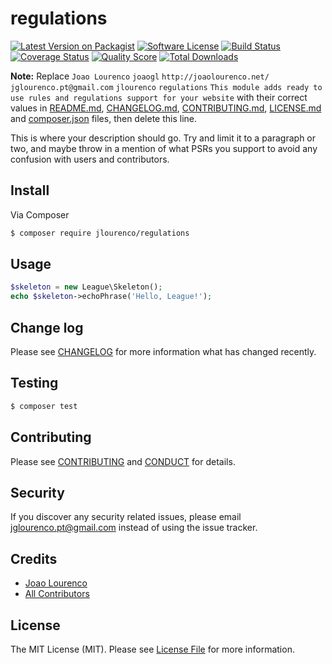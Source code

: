 # regulations

[![Latest Version on Packagist][ico-version]][link-packagist]
[![Software License][ico-license]](LICENSE.md)
[![Build Status][ico-travis]][link-travis]
[![Coverage Status][ico-scrutinizer]][link-scrutinizer]
[![Quality Score][ico-code-quality]][link-code-quality]
[![Total Downloads][ico-downloads]][link-downloads]

**Note:** Replace ```Joao Lourenco``` ```joaogl``` ```http://joaolourenco.net/``` ```jglourenco.pt@gmail.com``` ```jlourenco``` ```regulations``` ```This module adds ready to use rules and regulations support for your website``` with their correct values in [README.md](README.md), [CHANGELOG.md](CHANGELOG.md), [CONTRIBUTING.md](CONTRIBUTING.md), [LICENSE.md](LICENSE.md) and [composer.json](composer.json) files, then delete this line.

This is where your description should go. Try and limit it to a paragraph or two, and maybe throw in a mention of what
PSRs you support to avoid any confusion with users and contributors.

## Install

Via Composer

``` bash
$ composer require jlourenco/regulations
```

## Usage

``` php
$skeleton = new League\Skeleton();
echo $skeleton->echoPhrase('Hello, League!');
```

## Change log

Please see [CHANGELOG](CHANGELOG.md) for more information what has changed recently.

## Testing

``` bash
$ composer test
```

## Contributing

Please see [CONTRIBUTING](CONTRIBUTING.md) and [CONDUCT](CONDUCT.md) for details.

## Security

If you discover any security related issues, please email jglourenco.pt@gmail.com instead of using the issue tracker.

## Credits

- [Joao Lourenco][link-author]
- [All Contributors][link-contributors]

## License

The MIT License (MIT). Please see [License File](LICENSE.md) for more information.

[ico-version]: https://img.shields.io/packagist/v/jlourenco/regulations.svg?style=flat-square
[ico-license]: https://img.shields.io/badge/license-MIT-brightgreen.svg?style=flat-square
[ico-travis]: https://img.shields.io/travis/jlourenco/regulations/master.svg?style=flat-square
[ico-scrutinizer]: https://img.shields.io/scrutinizer/coverage/g/jlourenco/regulations.svg?style=flat-square
[ico-code-quality]: https://img.shields.io/scrutinizer/g/jlourenco/regulations.svg?style=flat-square
[ico-downloads]: https://img.shields.io/packagist/dt/jlourenco/regulations.svg?style=flat-square

[link-packagist]: https://packagist.org/packages/jlourenco/regulations
[link-travis]: https://travis-ci.org/joaogl/regulations
[link-scrutinizer]: https://scrutinizer-ci.com/g/joaogl/regulations/code-structure
[link-code-quality]: https://scrutinizer-ci.com/g/joaogl/regulations
[link-downloads]: https://packagist.org/packages/jlourenco/regulations
[link-author]: https://github.com/joaogl
[link-contributors]: ../../contributors

